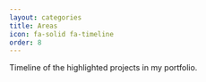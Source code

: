 ```yaml
---
layout: categories
title: Areas
icon: fa-solid fa-timeline
order: 8
---
```


Timeline of the highlighted projects in my portfolio.